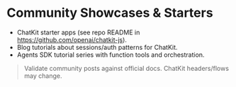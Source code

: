 # Community Showcases & Starters

- ChatKit starter apps (see repo README in https://github.com/openai/chatkit-js).
- Blog tutorials about sessions/auth patterns for ChatKit.
- Agents SDK tutorial series with function tools and orchestration.

> Validate community posts against official docs. ChatKit headers/flows may change.
